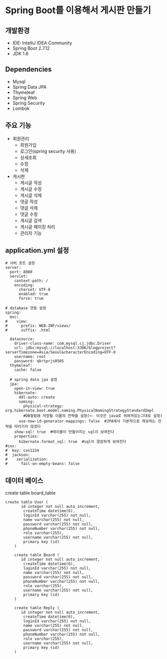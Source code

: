 # Spring Boot를 이용해서 게시판 만들기

## 개발환경
- IDE: IntelliJ IDEA Community
- Spring Boot 2.7.12
- JDK 1.8


## Dependencies
- Mysql
- Spring Data JPA
- Thymeleaf
- Spring Web
- Spring Security
- Lombok

## 주요 기능
- 회원관리
    - 회원가입
    - 로그인(spring security 사용)
    - 상세조회
    - 수정
    - 삭제
- 게시판
   - 게시글 작성
  - 게시글 수정
  - 게시글 삭제
  - 댓글 작성
  - 댓글 삭제
  - 댓글 수정
  - 게시글 검색
  - 게시글 페이징 처리
  - 관리자 기능

## application.yml 설정

```
# 서버 포트 설정
server:
  port: 8080
  servlet:
    context-path: /
    encoding:
      charset: UTF-8
      enabled: true
      force: true

# database 연동 설정
spring:
  mvc:
#    view:
#      prefix: WEB-INF/views/
#      suffix: .html

  datasource:
    driver-class-name: com.mysql.cj.jdbc.Driver
    url: jdbc:mysql://localhost:3306/blogproject?serverTimezone=Asia/Seoul&characterEncoding=UTF-8
    username: root
    password: qkrtprjs0505
  thymeleaf:
    cache: false

  # spring data jpa 설정
  jpa:
    open-in-view: true
    hibernate:
      ddl-auto: create
      naming:
        physical-strategy: org.hibernate.boot.model.naming.PhysicalNamingStrategyStandardImpl
        #DB컬럼에 저장될 이름의 전략을 설정(<- 이것은 java로 씌여져있는그대로 설정)
      use-new-id-generator-mappings: false  #JPA에서 기본적으로 제공하는 전략을 따라가지 않겠다
    show-sql: true  #테이블이 만들어지는 sql이 보여진다
    properties:
      hibernate.format_sql: true  #sql이 깔끔하게 보여진다
#cos:
#  key: cos1234
#  jackson:
#    serialization:
#      fail-on-empty-beans: false
```

## 데이터 베이스
create table board_table
```
create table User (
       id integer not null auto_increment,
        createTime datetime(6),
        loginId varchar(255) not null,
        name varchar(255) not null,
        password varchar(255) not null,
        phoneNumber varchar(255) not null,
        role varchar(255),
        username varchar(255) not null,
        primary key (id)
    )
    
    create table Board (
       id integer not null auto_increment,
        createTime datetime(6),
        loginId varchar(255) not null,
        name varchar(255) not null,
        password varchar(255) not null,
        phoneNumber varchar(255) not null,
        role varchar(255),
        username varchar(255) not null,
        primary key (id)
    )
    
    create table Reply (
       id integer not null auto_increment,
        createTime datetime(6),
        loginId varchar(255) not null,
        name varchar(255) not null,
        password varchar(255) not null,
        phoneNumber varchar(255) not null,
        role varchar(255),
        username varchar(255) not null,
        primary key (id)
    )
```
